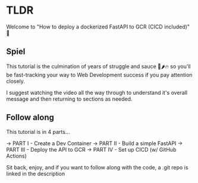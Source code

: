 # TLDR

Welcome to "How to deploy a dockerized FastAPI to GCR (CICD included)" 🎉

## Spiel

This tutorial is the culmination of years of struggle and sauce 🍅🌶️🔥 so you'll be fast-tracking your way to Web Development success if you pay attention closely.

I suggest watching the video all the way through to understand it's overall message and then returning to sections as needed.

## Follow along

This tutorial is in 4 parts...

-> PART I - Create a Dev Container 
-> PART II - Build a simple FastAPI
-> PART III - Deploy the API to GCR
-> PART IV - Set up CICD (w/ GitHub Actions)

Sit back, enjoy, and if you want to follow along with the code, a .git repo is linked in the description